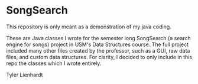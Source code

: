 # SongSearch

This repository is only meant as a demonstration of my java coding. 

These are Java classes I wrote for the semester long SongSearch (a search engine for songs) project in USM's Data Structures course. The full project included many other files created by the professor, such as a GUI, raw data files, and custom data structures. For clarity, I decided to only include in this repo the classes which I wrote entirely.

Tyler Lienhardt

